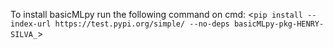 To install basicMLpy run the following command on cmd:
<`pip install --index-url https://test.pypi.org/simple/ --no-deps basicMLpy-pkg-HENRY-SILVA_`>
